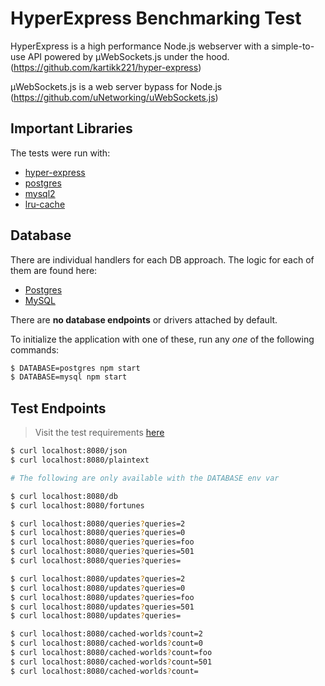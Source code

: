 # HyperExpress Benchmarking Test

HyperExpress is a high performance Node.js webserver with a simple-to-use API powered by µWebSockets.js under the hood. (https://github.com/kartikk221/hyper-express)

µWebSockets.js is a web server bypass for Node.js (https://github.com/uNetworking/uWebSockets.js)

## Important Libraries

The tests were run with:

- [hyper-express](https://github.com/kartikk221/hyper-express)
- [postgres](https://github.com/porsager/postgres)
- [mysql2](https://github.com/sidorares/node-mysql2)
- [lru-cache](https://github.com/isaacs/node-lru-cache)

## Database

There are individual handlers for each DB approach. The logic for each of them are found here:

- [Postgres](database/postgres.js)
- [MySQL](database/mysql.js)

There are **no database endpoints** or drivers attached by default.

To initialize the application with one of these, run any _one_ of the following commands:

```sh
$ DATABASE=postgres npm start
$ DATABASE=mysql npm start
```

## Test Endpoints

> Visit the test requirements [here](https://github.com/TechEmpower/FrameworkBenchmarks/wiki/Project-Information-Framework-Tests-Overview)

```sh
$ curl localhost:8080/json
$ curl localhost:8080/plaintext

# The following are only available with the DATABASE env var

$ curl localhost:8080/db
$ curl localhost:8080/fortunes

$ curl localhost:8080/queries?queries=2
$ curl localhost:8080/queries?queries=0
$ curl localhost:8080/queries?queries=foo
$ curl localhost:8080/queries?queries=501
$ curl localhost:8080/queries?queries=

$ curl localhost:8080/updates?queries=2
$ curl localhost:8080/updates?queries=0
$ curl localhost:8080/updates?queries=foo
$ curl localhost:8080/updates?queries=501
$ curl localhost:8080/updates?queries=

$ curl localhost:8080/cached-worlds?count=2
$ curl localhost:8080/cached-worlds?count=0
$ curl localhost:8080/cached-worlds?count=foo
$ curl localhost:8080/cached-worlds?count=501
$ curl localhost:8080/cached-worlds?count=
```
